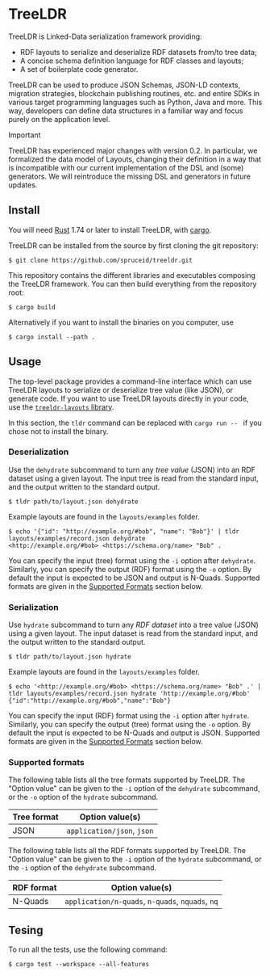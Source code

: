 # TreeLDR

TreeLDR is Linked-Data serialization framework providing:
  - RDF layouts to serialize and deserialize RDF datasets from/to tree data;
  - A concise schema definition language for RDF classes and layouts;
  - A set of boilerplate code generator.

TreeLDR can be used to produce JSON Schemas, JSON-LD contexts, migration
strategies, blockchain publishing routines, etc. and entire SDKs in various
target programming languages such as Python, Java and more. This way, developers
can define data structures in a familiar way and focus purely on the application
level.

> [!IMPORTANT]
> TreeLDR has experienced major changes with version 0.2. In particular, we
> formalized the data model of Layouts, changing their definition in a way that
> is incompatible with our current implementation of the DSL and (some)
> generators. We will reintroduce the missing DSL and generators in future
> updates.

## Install

You will need [Rust](https://rust-lang.org) 1.74 or later
to install TreeLDR, with [cargo](https://doc.rust-lang.org/cargo/).

TreeLDR can be installed from the source by first cloning
the git repository:
```console
$ git clone https://github.com/spruceid/treeldr.git
```

This repository contains the different libraries and executables composing
the TreeLDR framework.
You can then build everything from the repository root:
```console
$ cargo build
```

Alternatively if you want to install the binaries on you computer, use
```console
$ cargo install --path .
```

## Usage

The top-level package provides a command-line interface which can use TreeLDR
layouts to serialize or deserialize tree value (like JSON), or generate code.
If you want to use TreeLDR layouts directly in your code, use the
[`treeldr-layouts` library](layouts).

In this section, the `tldr` command can be replaced with `cargo run -- ` if
you chose not to install the binary.

### Deserialization

Use the `dehydrate` subcommand to turn any *tree value* (JSON) into an RDF
dataset using a given layout.
The input tree is read from the standard input, and the output written to the
standard output.

```console
$ tldr path/to/layout.json dehydrate
```

Example layouts are found in the `layouts/examples` folder.
```console
$ echo '{"id": "http://example.org/#bob", "name": "Bob"}' | tldr layouts/examples/record.json dehydrate
<http://example.org/#bob> <https://schema.org/name> "Bob" .
```

You can specify the input (tree) format using the `-i` option after `dehydrate`.
Similarly, you can specify the output (RDF) format using the `-o` option.
By default the input is expected to be JSON and output is N-Quads.
Supported formats are given in the [Supported Formats](#supported-formats)
section below.

### Serialization

Use `hydrate` subcommand to turn any *RDF dataset* into a tree value (JSON)
using a given layout.
The input dataset is read from the standard input, and the output written to the
standard output.

```console
$ tldr path/to/layout.json hydrate
```

Example layouts are found in the `layouts/examples` folder.
```console
$ echo '<http://example.org/#bob> <https://schema.org/name> "Bob" .' | tldr layouts/examples/record.json hydrate 'http://example.org/#bob'
{"id":"http://example.org/#bob","name":"Bob"}
```

You can specify the input (RDF) format using the `-i` option after `hydrate`.
Similarly, you can specify the output (tree) format using the `-o` option.
By default the input is expected to be N-Quads and output is JSON.
Supported formats are given in the [Supported Formats](#supported-formats)
section below.

### Supported formats

The following table lists all the tree formats supported by TreeLDR.
The "Option value" can be given to the `-i` option of the `dehydrate`
subcommand, or the `-o` option of the `hydrate` subcommand.

| Tree format | Option value(s)                                  |
| ----------- | ------------------------------------------------ |
| JSON        | `application/json`, `json`                       |

The following table lists all the RDF formats supported by TreeLDR.
The "Option value" can be given to the `-i` option of the `hydrate` subcommand,
or the `-i` option of the `dehydrate` subcommand.

| RDF format  | Option value(s)                                  |
| ----------- | ------------------------------------------------ |
| N-Quads     | `application/n-quads`, `n-quads`, `nquads`, `nq` |

## Tesing

To run all the tests, use the following command:
```console
$ cargo test --workspace --all-features
```